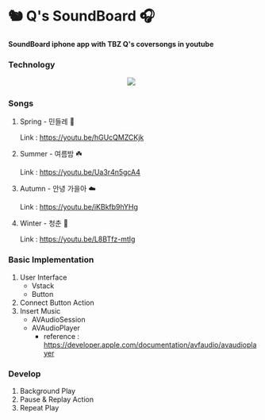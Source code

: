 # 🐿️ Q's SoundBoard 🎧

#### SoundBoard iphone app with TBZ Q's coversongs in youtube 

### Technology
<p align="center"> 
  <img src="https://img.shields.io/badge/Swift-FFCA28?style=flat-square&logo=Tensorflow&logoColor=white"/></a> &nbsp     
</p>

### Songs
1. Spring - 민들레 🌼

      Link : https://youtu.be/hGUcQMZCKjk

2. Summer - 여름밤 ☘️

      Link : https://youtu.be/Ua3r4n5gcA4
      
3. Autumn - 안녕 가을아 ☁️

      Link : https://youtu.be/iKBkfb9hYHg
      
4. Winter - 청춘 🌈

      Link : https://youtu.be/L8BTfz-mtIg
      
      
      
### Basic Implementation

1. User Interface
    - Vstack 
    - Button 
2. Connect Button Action
3. Insert Music
    - AVAudioSession
    - AVAudioPlayer
      * reference : https://developer.apple.com/documentation/avfaudio/avaudioplayer

### Develop

1. Background Play
2. Pause & Replay Action
3. Repeat Play

